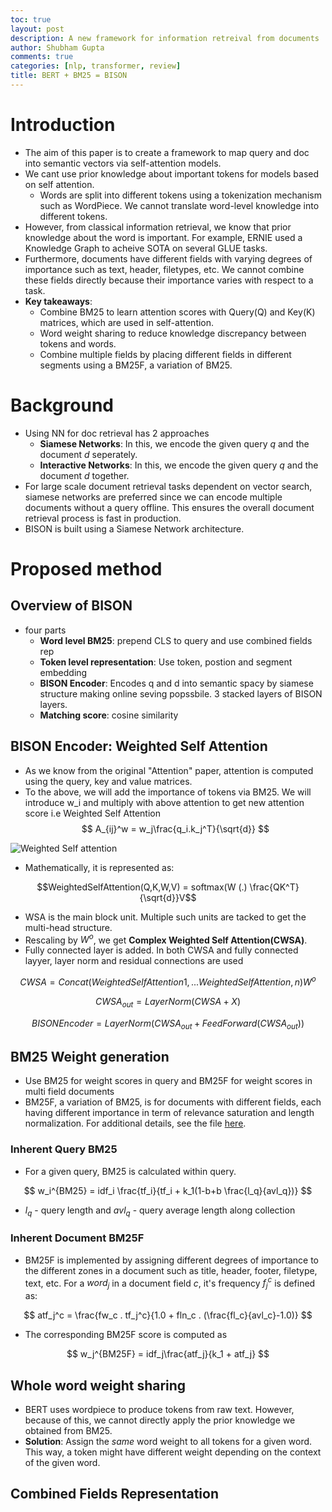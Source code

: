 ```yaml
---
toc: true
layout: post
description: A new framework for information retreival from documents
author: Shubham Gupta
comments: true
categories: [nlp, transformer, review]
title: BERT + BM25 = BISON
---
```


# Introduction
- The aim of this paper is to create a framework to map query and doc into semantic vectors via self-attention models.
- We cant use prior knowledge about important tokens for models based on self attention.
  - Words are split into different tokens using a tokenization mechanism such as WordPiece. We cannot translate word-level knowledge into different tokens.
- However, from classical information retrieval, we know that prior knowledge about the word is important. For example, ERNIE used a Knowledge Graph to acheive SOTA on several GLUE tasks.
- Furthermore, documents have different fields with varying degrees of importance such as text, header, filetypes, etc. We cannot combine these fields directly because their importance varies with respect to a task. 
- **Key takeaways**:
    - Combine BM25 to learn attention scores with Query(Q) and Key(K) matrices, which are used in self-attention.
    - Word weight sharing to reduce knowledge discrepancy between tokens and words.
    - Combine multiple fields by placing different fields in different segments using a BM25F, a variation of BM25.

# Background
- Using NN for doc retrieval has 2 approaches
  - **Siamese Networks**: In this, we encode the given query $q$ and the document $d$ seperately.
  - **Interactive Networks**: In this, we encode the given query $q$ and the document $d$ together.
- For large scale document retrieval tasks dependent on vector search, siamese networks are preferred since we can encode multiple documents without a query offline. This ensures the overall document retrieval process is fast in production.
- BISON is built using a Siamese Network architecture.

# Proposed method
## Overview of BISON
- four parts
  - **Word level BM25**: prepend CLS to query and use combined fields rep
  - **Token level representation**: Use token, postion and segment embedding
  - **BISON Encoder**: Encodes q and d into semantic spacy by siamese structure making online seving popssbile. 3 stacked layers of BISON layers.
  - **Matching score**: cosine similarity

## BISON Encoder: Weighted Self Attention
- As we know from the original "Attention" paper, attention is computed using the query, key and value matrices. 
- To the above, we will add the importance of tokens via BM25. We will introduce w_i and multiply with above attention to get new attention score i.e Weighted Self Attention
    $$ A_{ij}^w = w_j\frac{q_i.k_j^T}{\sqrt{d}} $$

![Weighted Self attention]({{site.baseurl}}/images/bison/weighted_self_attention.png)
- Mathematically, it is represented as:

$$WeightedSelfAttention(Q,K,W,V) = softmax(W (.) \frac{QK^T}{\sqrt{d}}V$$

- WSA is the main block unit. Multiple such units are tacked to get the multi-head structure.
- Rescaling by $W^o$, we get **Complex Weighted Self Attention(CWSA)**.
- Fully connected layer is added. In both CWSA and fully connected layyer, layer norm and residual connections are used

$$CWSA = Concat(WeightedSelfAttention1,... WeightedSelfAttention, n)W^o$$

$$CWSA_{out}=LayerNorm(CWSA + X)$$

$$BISONEncoder = LayerNorm(CWSA_{out} + FeedForward(CWSA_{out}))$$

## BM25 Weight generation
- Use BM25 for weight scores in query and BM25F for weight scores in multi field documents
- BM25F, a variation of BM25, is for documents with different fields, each having different importance in term of relevance saturation and length normalization. For additional details, see the file [here](https://web.stanford.edu/class/cs276/handouts/lecture12-bm25etc.pdf).

### Inherent Query BM25
- For a given query, BM25 is calculated within query.

$$
w_i^{BM25} = idf_i \frac{tf_i}{tf_i + k_1(1-b+b \frac{l_q}{avl_q})}
$$

- $l_q$ - query length and $avl_q$ - query average length along collection

### Inherent Document BM25F
- BM25F is implemented by assigning different degrees of importance to the different zones in a document such as title, header, footer, filetype, text, etc. For a  $word_j$ in a document field $c$, it's frequency $f_j^c$ is defined as:

$$
atf_j^c = \frac{fw_c . tf_j^c}{1.0 + fln_c . (\frac{fl_c}{avl_c}-1.0)}
$$

- The corresponding BM25F score is computed as

$$
w_j^{BM25F} = idf_j\frac{atf_j}{k_1 + atf_j}
$$
## Whole word weight sharing

- BERT uses wordpiece to produce tokens from raw text. However, because of this, we cannot directly apply the prior knowledge we obtained from BM25.
- **Solution**: Assign the _same_ word weight to all tokens for a given word. This way, a token might have different weight depending on the context of the given word.

## Combined Fields Representation
